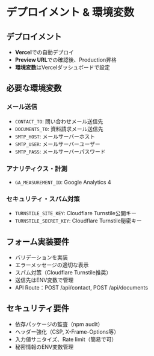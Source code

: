 # デプロイメント & 環境変数

## デプロイメント

- **Vercel**での自動デプロイ
- **Preview URL**での確認後、Production昇格
- **環境変数**はVercelダッシュボードで設定

## 必要な環境変数

### メール送信

- `CONTACT_TO`: 問い合わせメール送信先
- `DOCUMENTS_TO`: 資料請求メール送信先
- `SMTP_HOST`: メールサーバーホスト
- `SMTP_USER`: メールサーバーユーザー
- `SMTP_PASS`: メールサーバーパスワード

### アナリティクス・計測

- `GA_MEASUREMENT_ID`: Google Analytics 4

### セキュリティ・スパム対策

- `TURNSTILE_SITE_KEY`: Cloudflare Turnstile公開キー
- `TURNSTILE_SECRET_KEY`: Cloudflare Turnstile秘密キー

## フォーム実装要件

- バリデーションを実装
- エラーメッセージの適切な表示
- スパム対策（Cloudflare Turnstile推奨）
- 送信先はENV変数で管理
- API Route：POST /api/contact, POST /api/documents

## セキュリティ要件

- 依存パッケージの監査（npm audit）
- ヘッダー強化（CSP, X-Frame-Options等）
- 入力値サニタイズ、Rate limit（簡易で可）
- 秘密情報のENV変数管理
